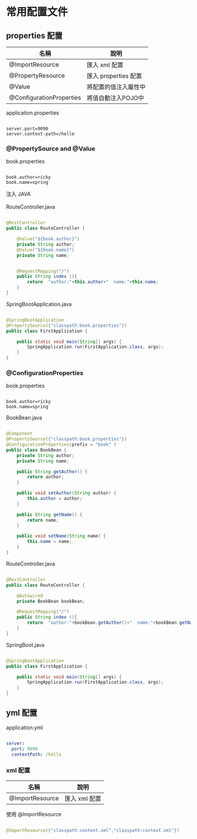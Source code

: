 # 常用配置文件

## properties 配置

| 名稱 | 說明 |
|------|------|
| @ImportResource | 匯入 xml 配置 |
| @PropertyResource | 匯入 properties 配置 |
| @Value | 將配置的值注入屬性中 |
| @ConfigurationProperties | 將值自動注入POJO中 |

application.properties

```properties

server.port=9090
server.context-path=/hello

```

### @PropertySource and @Value

book.properties

```properties

book.author=ricky
book.name=spring

```

注入 JAVA<br><br>
RouteController.java

```java

@RestController
public class RouteController {

    @Value("${book.author}")
    private String author;
    @Value("${book.name}")
    private String name;


    @RequestMapping("/")
    public String index (){
        return  "author:"+this.author+"  name:"+this.name;
    }
}


```

SpringBootApplication.java

```java

@SpringBootApplication
@PropertySource({"classpath:book.properties"})
public class FirstApplication {

	public static void main(String[] args) {
		SpringApplication.run(FirstApplication.class, args);
	}
}


```

### @ConfigurationProperties

book.properties

```properties

book.author=ricky
book.name=spring

```

BookBean.java 

```java

@Component
@PropertySource({"classpath:book.properties"})
@ConfigurationProperties(prefix = "book" )
public class BookBean {
    private String author;
    private String name;

    public String getAuthor() {
        return author;
    }

    public void setAuthor(String author) {
        this.author = author;
    }

    public String getName() {
        return name;
    }

    public void setName(String name) {
        this.name = name;
    }
}

```

RouteController.java

```java

@RestController
public class RouteController {

    @Autowired
    private BookBean bookBean;

    @RequestMapping("/")
    public String index (){
        return  "author:"+bookBean.getAuthor()+"  name:"+bookBean.getName();
    }
}

```

SpringBoot.java

```java

@SpringBootApplication
public class FirstApplication {

	public static void main(String[] args) {
		SpringApplication.run(FirstApplication.class, args);
	}
}

```


## yml 配置

application.yml

```yml

server:
  port: 9090
  contextPath: /hello

```

### xml 配置

| 名稱 | 說明 |
|------|------|
| @ImportResource | 匯入 xml 配置 |

使用 @ImportResource

```java

@ImportResource({"classpath:content.xml","classpath:context.xml"})

```
